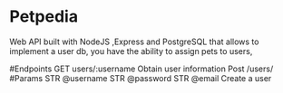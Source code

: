 # Petpedia
Web API built with NodeJS ,Express and PostgreSQL that allows to implement a user db, you have the ability to assign pets to 
users, 

#Endpoints
GET users/:username
Obtain user information
Post /users/
#Params
STR @username 
STR @password
STR @email
Create a user

